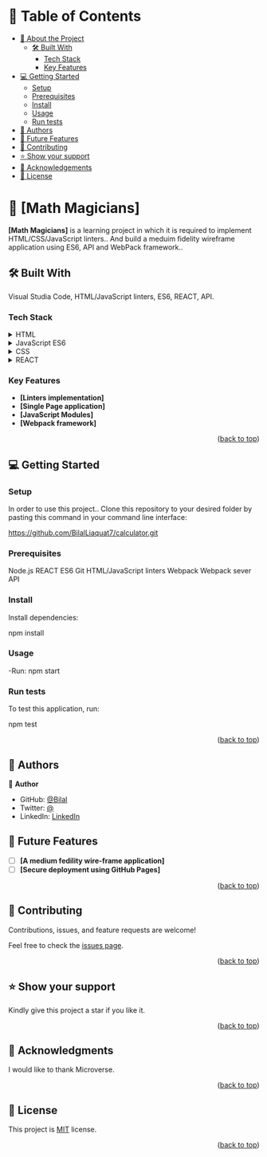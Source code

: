 <a name="readme-top"></a>

# 📗 Table of Contents

- [📖 About the Project](#about-project)
  - [🛠 Built With](#built-with)
    - [Tech Stack](#tech-stack)
    - [Key Features](#key-features)
- [💻 Getting Started](#getting-started)
  - [Setup](#setup)
  - [Prerequisites](#prerequisites)
  - [Install](#install)
  - [Usage](#usage)
  - [Run tests](#run-tests)
- [👥 Authors](#authors)
- [🔭 Future Features](#future-features)
- [🤝 Contributing](#contributing)
- [⭐️ Show your support](#support)
- [🙏 Acknowledgements](#acknowledgements)
- [📝 License](#license)

# 📖 [Math Magicians] <a name="about-project"></a>

**[Math Magicians]** is a learning project in which it is required to implement HTML/CSS/JavaScript linters.. And build a meduim fidelity wireframe application using ES6, API and WebPack framework..

## 🛠 Built With <a name="built-with"></a>

Visual Studia Code, HTML/JavaScript linters, ES6, REACT, API.

### Tech Stack <a name="tech-stack"></a>

<details>
  <summary>HTML</summary>
</details>

<details>
  <summary>JavaScript ES6</summary>
</details>

<details>
  <summary>CSS</summary>
</details>

<details>
  <summary>REACT</summary>
</details>

### Key Features <a name="key-features"></a>

- **[Linters implementation]**
- **[Single Page application]**
- **[JavaScript Modules]**
- **[Webpack framework]**

<p align="right">(<a href="#readme-top">back to top</a>)</p>

## 💻 Getting Started <a name="getting-started"></a>

### Setup <a name="setup"></a>

In order to use this project.. Clone this repository to your desired folder by pasting this command in your command line interface:

https://github.com/BilalLiaquat7/calculator.git

### Prerequisites <a name="prerequisites"></a>

Node.js
REACT
ES6
Git
HTML/JavaScript linters
Webpack
Webpack sever
API

### Install <a name="install"></a>

Install dependencies:

npm install

### Usage <a name="usage"></a>

-Run: npm start

### Run tests <a name="run-tests"></a>

To test this application, run:

npm test

<p align="right">(<a href="#readme-top">back to top</a>)</p>

## 👥 Authors <a name="authors"></a>

👤 **Author**

- GitHub: [@Bilal](https://github.com/BilalLiaquat7)
- Twitter: [@](https://twitter.com/)
- LinkedIn: [LinkedIn](https://www.linkedin.com/in/muhammad-bilal-liaquat-87863390/)

## 🔭 Future Features <a name="future-features"></a>

- [ ] **[A medium fedility wire-frame application]**
- [ ] **[Secure deployment using GitHub Pages]**

<p align="right">(<a href="#readme-top">back to top</a>)</p>

## 🤝 Contributing <a name="contributing"></a>

Contributions, issues, and feature requests are welcome!

Feel free to check the [issues page](../../issues/).

<p align="right">(<a href="#readme-top">back to top</a>)</p>

## ⭐️ Show your support <a name="support"></a>

Kindly give this project a star if you like it.

<p align="right">(<a href="#readme-top">back to top</a>)</p>

## 🙏 Acknowledgments <a name="acknowledgements"></a>

I would like to thank Microverse.

<p align="right">(<a href="#readme-top">back to top</a>)</p>

## 📝 License <a name="license"></a>

This project is [MIT](/LICENSE) license.

<p align="right">(<a href="#readme-top">back to top</a>)</p>
